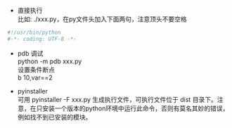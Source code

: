 
* 直接执行  
比如:  ./xxx.py，在py文件头加入下面两句，注意顶头不要空格  
```python
#!/usr/bin/python
#-*- coding: UTF-8 -*-
```
* pdb 调试   
python -m pdb xxx.py  
设置条件断点  
b 10,var==2

* pyinstaller  
可用 pyinstaller -F xxx.py 生成执行文件，可执行文件位于 dist 目录下。注意，在只安装一个版本的python环境中运行此命令，否则有莫名其妙的错误，例如找不到已安装的模块。
